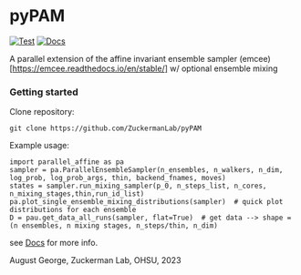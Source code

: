 # pyPAM
[![Test](https://github.com/ZuckermanLab/pyPAM/actions/workflows/python-app.yml/badge.svg)](https://github.com/ZuckermanLab/pyPAM/actions/workflows/python-app.yml) [![Docs](https://github.com/ZuckermanLab/pyPAM/actions/workflows/build-docs.yml/badge.svg)](https://github.com/ZuckermanLab/pyPAM/actions/workflows/build-docs.yml)

A parallel extension of the affine invariant ensemble sampler (emcee)[https://emcee.readthedocs.io/en/stable/] w/ optional ensemble mixing

### Getting started

Clone repository:
```
git clone https://github.com/ZuckermanLab/pyPAM
```
Example usage:
```
import parallel_affine as pa
sampler = pa.ParallelEnsembleSampler(n_ensembles, n_walkers, n_dim, log_prob, log_prob_args, thin, backend_fnames, moves)
states = sampler.run_mixing_sampler(p_0, n_steps_list, n_cores, n_mixing_stages,thin,run_id_list)
pa.plot_single_ensemble_mixing_distributions(sampler)  # quick plot distributions for each ensemble
D = pau.get_data_all_runs(sampler, flat=True)  # get data --> shape = (n ensembles, n mixing stages, n_steps/thin, n_dim)
```

see [Docs](https://zuckermanlab.github.io/pyPAM/) for more info.

August George, Zuckerman Lab, OHSU, 2023

